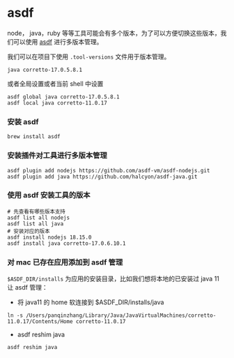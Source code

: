 # asdf

node， java，ruby 等等工具可能会有多个版本，为了可以方便切换这些版本，我们可以使用 [asdf](https://github.com/asdf-vm/asdf) 进行多版本管理。

我们可以在项目下使用 `.tool-versions` 文件用于版本管理。

```properties
java corretto-17.0.5.8.1
```

或者全局设置或者当前 shell 中设置

```shell
asdf global java corretto-17.0.5.8.1
asdf local java corretto-11.0.17
```

### 安装 asdf

```shell
brew install asdf
```

### 安装插件对工具进行多版本管理

```shell
asdf plugin add nodejs https://github.com/asdf-vm/asdf-nodejs.git
asdf plugin add java https://github.com/halcyon/asdf-java.git
```

### 使用 asdf 安装工具的版本

```shell
# 先查看有哪些版本支持
asdf list all nodejs
asdf list all java
# 安装对应的版本
asdf install nodejs 18.15.0
asdf install java corretto-17.0.6.10.1
```

### 对 mac 已存在应用添加到 asdf 管理

`$ASDF_DIR/installs` 为应用的安装目录，比如我们想将本地的已安装过 java 11 让 asdf 管理：

-   将 java11 的 home 软连接到 $ASDF_DIR/installs/java

```shell
ln -s /Users/panqinzhang/Library/Java/JavaVirtualMachines/corretto-11.0.17/Contents/Home corretto-11.0.17
```

-   asdf reshim java

```shell
asdf reshim java
```
